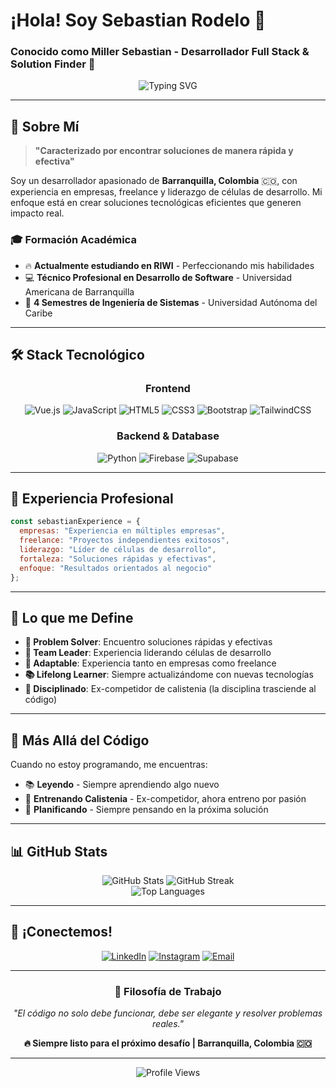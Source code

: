 # ¡Hola! Soy Sebastian Rodelo 👋
### Conocido como **Miller Sebastian** - Desarrollador Full Stack & Solution Finder 🚀

<div align="center">
  <img src="https://readme-typing-svg.herokuapp.com?font=Fira+Code&size=22&duration=3000&pause=1000&color=00D9FF&center=true&vCenter=true&width=600&lines=Desarrollador+Full+Stack;Líder+de+Equipos+de+Desarrollo;Solucionador+de+Problemas;Ex-competidor+de+Calistenia;Siempre+Aprendiendo+🔥" alt="Typing SVG" />
</div>

---

## 🎯 Sobre Mí

> **"Caracterizado por encontrar soluciones de manera rápida y efectiva"**

Soy un desarrollador apasionado de **Barranquilla, Colombia** 🇨🇴, con experiencia en empresas, freelance y liderazgo de células de desarrollo. Mi enfoque está en crear soluciones tecnológicas eficientes que generen impacto real.

### 🎓 Formación Académica
- 🔥 **Actualmente estudiando en RIWI** - Perfeccionando mis habilidades
- 💻 **Técnico Profesional en Desarrollo de Software** - Universidad Americana de Barranquilla
- 🎯 **4 Semestres de Ingeniería de Sistemas** - Universidad Autónoma del Caribe

---

## 🛠️ Stack Tecnológico

<div align="center">

### Frontend
![Vue.js](https://img.shields.io/badge/Vue.js-4FC08D?style=for-the-badge&logo=vue.js&logoColor=white)
![JavaScript](https://img.shields.io/badge/JavaScript-F7DF1E?style=for-the-badge&logo=javascript&logoColor=black)
![HTML5](https://img.shields.io/badge/HTML5-E34F26?style=for-the-badge&logo=html5&logoColor=white)
![CSS3](https://img.shields.io/badge/CSS3-1572B6?style=for-the-badge&logo=css3&logoColor=white)
![Bootstrap](https://img.shields.io/badge/Bootstrap-7952B3?style=for-the-badge&logo=bootstrap&logoColor=white)
![TailwindCSS](https://img.shields.io/badge/Tailwind_CSS-38B2AC?style=for-the-badge&logo=tailwind-css&logoColor=white)

### Backend & Database
![Python](https://img.shields.io/badge/Python-3776AB?style=for-the-badge&logo=python&logoColor=white)
![Firebase](https://img.shields.io/badge/Firebase-FFCA28?style=for-the-badge&logo=firebase&logoColor=black)
![Supabase](https://img.shields.io/badge/Supabase-3ECF8E?style=for-the-badge&logo=supabase&logoColor=white)

</div>

---

## 💼 Experiencia Profesional

```javascript
const sebastianExperience = {
  empresas: "Experiencia en múltiples empresas",
  freelance: "Proyectos independientes exitosos",
  liderazgo: "Líder de células de desarrollo",
  fortaleza: "Soluciones rápidas y efectivas",
  enfoque: "Resultados orientados al negocio"
};
```

---

## 🚀 Lo que me Define

- **🎯 Problem Solver**: Encuentro soluciones rápidas y efectivas
- **👥 Team Leader**: Experiencia liderando células de desarrollo  
- **🔄 Adaptable**: Experiencia tanto en empresas como freelance
- **📚 Lifelong Learner**: Siempre actualizándome con nuevas tecnologías
- **💪 Disciplinado**: Ex-competidor de calistenia (la disciplina trasciende al código)

---

## 📖 Más Allá del Código

Cuando no estoy programando, me encuentras:
- 📚 **Leyendo** - Siempre aprendiendo algo nuevo
- 💪 **Entrenando Calistenia** - Ex-competidor, ahora entreno por pasión
- 🎯 **Planificando** - Siempre pensando en la próxima solución

---

## 📊 GitHub Stats

<div align="center">
  <img src="https://github-readme-stats.vercel.app/api?username=MillerSebastian&show_icons=true&theme=radical&hide_border=true&count_private=true" alt="GitHub Stats" />
  <img src="https://github-readme-streak-stats.herokuapp.com/?user=MillerSebastian&theme=radical&hide_border=true" alt="GitHub Streak" />
</div>

<div align="center">
  <img src="https://github-readme-stats.vercel.app/api/top-langs/?username=MillerSebastian&layout=compact&theme=radical&hide_border=true" alt="Top Languages" />
</div>

---

## 🤝 ¡Conectemos!

<div align="center">

[![LinkedIn](https://img.shields.io/badge/LinkedIn-0077B5?style=for-the-badge&logo=linkedin&logoColor=white)](https://linkedin.com/in/tu-perfil)
[![Instagram](https://img.shields.io/badge/Instagram-E4405F?style=for-the-badge&logo=instagram&logoColor=white)](https://instagram.com/tu-perfil)
[![Email](https://img.shields.io/badge/Email-D14836?style=for-the-badge&logo=gmail&logoColor=white)](mailto:tu-email@gmail.com)

</div>

---

<div align="center">

### 💭 Filosofía de Trabajo
*"El código no solo debe funcionar, debe ser elegante y resolver problemas reales."*

**🔥 Siempre listo para el próximo desafío | Barranquilla, Colombia 🇨🇴**

</div>

---

<div align="center">
  <img src="https://komarev.com/ghpvc/?username=MillerSebastian&color=blueviolet&style=for-the-badge" alt="Profile Views" />
</div>
